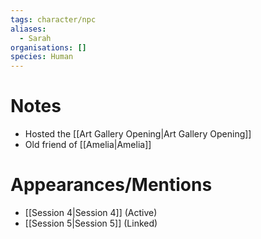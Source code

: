 ```yaml
---
tags: character/npc
aliases:
  - Sarah
organisations: []
species: Human
---
```


# Notes
- Hosted the [[Art Gallery Opening|Art Gallery Opening]]
- Old friend of [[Amelia|Amelia]]
# Appearances/Mentions

- [[Session 4|Session 4]] (Active)
- [[Session 5|Session 5]] (Linked)
